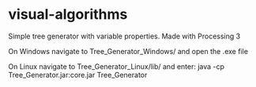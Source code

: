 # visual-algorithms

Simple tree generator with variable properties.
Made with Processing 3

On Windows navigate to Tree_Generator_Windows/ and open the .exe file

On Linux navigate to Tree_Generator_Linux/lib/ and enter:
java -cp Tree_Generator.jar:core.jar Tree_Generator

